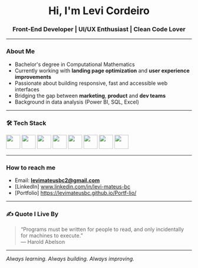 <h1 align="center">Hi, I'm Levi Cordeiro</h1>
<h3 align="center">Front-End Developer | UI/UX Enthusiast | Clean Code Lover</h3>

---

###  About Me

-  Bachelor's degree in Computational Mathematics  
-  Currently working with **landing page optimization** and **user experience improvements**
-  Passionate about building responsive, fast and accessible web interfaces  
-  Bridging the gap between **marketing**, **product** and **dev teams**
-  Background in data analysis (Power BI, SQL, Excel)

---

### 🛠️ Tech Stack

<p>
  <img src="https://cdn.jsdelivr.net/gh/devicons/devicon/icons/html5/html5-original.svg" width="38" />
  <img src="https://cdn.jsdelivr.net/gh/devicons/devicon/icons/css3/css3-original.svg" width="38" />
  <img src="https://cdn.jsdelivr.net/gh/devicons/devicon/icons/javascript/javascript-original.svg" width="38" />
  <img src="https://cdn.jsdelivr.net/gh/devicons/devicon/icons/typescript/typescript-original.svg" width="38" />
  <img src="https://cdn.jsdelivr.net/gh/devicons/devicon/icons/react/react-original.svg" width="38" />
  <img src="https://cdn.jsdelivr.net/gh/devicons/devicon/icons/nodejs/nodejs-original.svg" width="38" />
  <img src="https://cdn.jsdelivr.net/gh/devicons/devicon/icons/python/python-original.svg" width="38" />
  <img src="https://cdn.jsdelivr.net/gh/devicons/devicon/icons/git/git-original.svg" width="38" />
</p>

---



### How to reach me

-  Email: **levimateusbc2@gmail.com**  
-  [LinkedIn] www.linkedin.com/in/levi-mateus-bc
-  [Portfolio] https://levimateusbc.github.io/Portf-lio/

---

### ✍ Quote I Live By

> “Programs must be written for people to read, and only incidentally for machines to execute.”  
> — Harold Abelson

---

 *Always learning. Always building. Always improving.*
